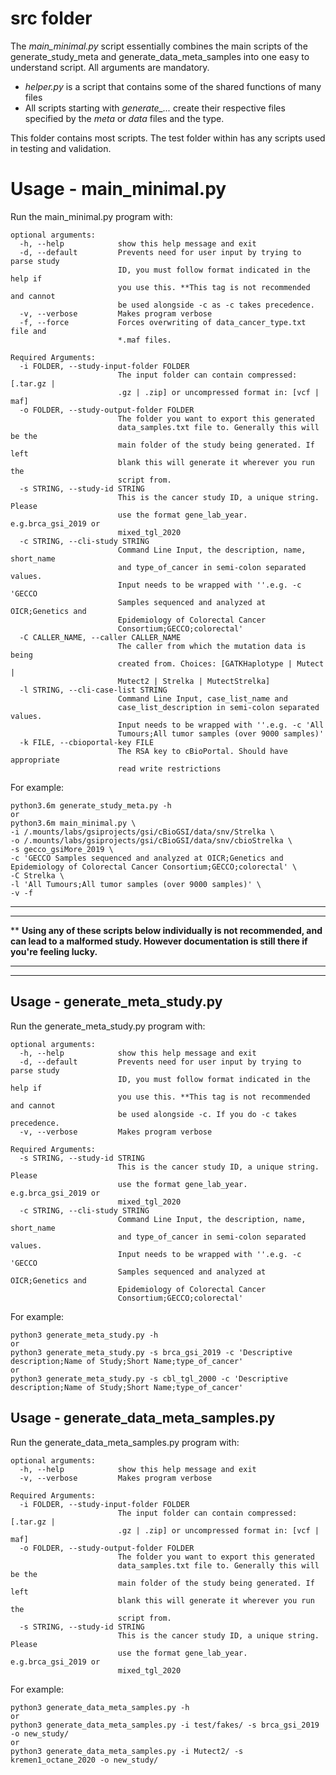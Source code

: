 # src folder
The _main_minimal.py_ script essentially combines the main scripts of the generate_study_meta and generate_data_meta_samples into one easy to understand script. All arguments are mandatory.

* _helper.py_ is a script that contains some of the shared functions of many files
* All scripts starting with _generate\_..._ create their respective files specified by the _meta_ or _data_ files and the type.


This folder contains most scripts. 
The test folder within has any scripts used in testing and validation.

# Usage - main_minimal.py
Run the main_minimal.py program with:

```
optional arguments:
  -h, --help            show this help message and exit
  -d, --default         Prevents need for user input by trying to parse study
                        ID, you must follow format indicated in the help if
                        you use this. **This tag is not recommended and cannot
                        be used alongside -c as -c takes precedence.
  -v, --verbose         Makes program verbose
  -f, --force           Forces overwriting of data_cancer_type.txt file and
                        *.maf files.

Required Arguments:
  -i FOLDER, --study-input-folder FOLDER
                        The input folder can contain compressed: [.tar.gz |
                        .gz | .zip] or uncompressed format in: [vcf | maf]
  -o FOLDER, --study-output-folder FOLDER
                        The folder you want to export this generated
                        data_samples.txt file to. Generally this will be the
                        main folder of the study being generated. If left
                        blank this will generate it wherever you run the
                        script from.
  -s STRING, --study-id STRING
                        This is the cancer study ID, a unique string. Please
                        use the format gene_lab_year. e.g.brca_gsi_2019 or
                        mixed_tgl_2020
  -c STRING, --cli-study STRING
                        Command Line Input, the description, name, short_name
                        and type_of_cancer in semi-colon separated values.
                        Input needs to be wrapped with ''.e.g. -c 'GECCO
                        Samples sequenced and analyzed at OICR;Genetics and
                        Epidemiology of Colorectal Cancer
                        Consortium;GECCO;colorectal'
  -C CALLER_NAME, --caller CALLER_NAME
                        The caller from which the mutation data is being
                        created from. Choices: [GATKHaplotype | Mutect |
                        Mutect2 | Strelka | MutectStrelka]
  -l STRING, --cli-case-list STRING
                        Command Line Input, case_list_name and
                        case_list_description in semi-colon separated values.
                        Input needs to be wrapped with ''.e.g. -c 'All
                        Tumours;All tumor samples (over 9000 samples)'
  -k FILE, --cbioportal-key FILE
                        The RSA key to cBioPortal. Should have appropriate
                        read write restrictions
```

For example:

```
python3.6m generate_study_meta.py -h
or
python3.6m main_minimal.py \
-i /.mounts/labs/gsiprojects/gsi/cBioGSI/data/snv/Strelka \
-o /.mounts/labs/gsiprojects/gsi/cBioGSI/data/snv/cbioStrelka \
-s gecco_gsiMore_2019 \
-c 'GECCO Samples sequenced and analyzed at OICR;Genetics and Epidemiology of Colorectal Cancer Consortium;GECCO;colorectal' \
-C Strelka \
-l 'All Tumours;All tumor samples (over 9000 samples)' \
-v -f
```
___
___

\*\*
**Using any of these scripts below individually is not recommended, and can lead to a malformed study. However documentation is still there if you're feeling lucky.**
___
___
## Usage - generate_meta_study.py
Run the generate_meta_study.py program with:

```
optional arguments:
  -h, --help            show this help message and exit
  -d, --default         Prevents need for user input by trying to parse study
                        ID, you must follow format indicated in the help if
                        you use this. **This tag is not recommended and cannot
                        be used alongside -c. If you do -c takes precedence.
  -v, --verbose         Makes program verbose

Required Arguments:
  -s STRING, --study-id STRING
                        This is the cancer study ID, a unique string. Please
                        use the format gene_lab_year. e.g.brca_gsi_2019 or
                        mixed_tgl_2020
  -c STRING, --cli-study STRING
                        Command Line Input, the description, name, short_name
                        and type_of_cancer in semi-colon separated values.
                        Input needs to be wrapped with ''.e.g. -c 'GECCO
                        Samples sequenced and analyzed at OICR;Genetics and
                        Epidemiology of Colorectal Cancer
                        Consortium;GECCO;colorectal'
```

For example:

```
python3 generate_meta_study.py -h
or
python3 generate_meta_study.py -s brca_gsi_2019 -c 'Descriptive description;Name of Study;Short Name;type_of_cancer'
or
python3 generate_meta_study.py -s cbl_tgl_2000 -c 'Descriptive description;Name of Study;Short Name;type_of_cancer'
```
## Usage - generate_data_meta_samples.py
Run the generate_data_meta_samples.py program with:

```
optional arguments:
  -h, --help            show this help message and exit
  -v, --verbose         Makes program verbose

Required Arguments:
  -i FOLDER, --study-input-folder FOLDER
                        The input folder can contain compressed: [.tar.gz |
                        .gz | .zip] or uncompressed format in: [vcf | maf]
  -o FOLDER, --study-output-folder FOLDER
                        The folder you want to export this generated
                        data_samples.txt file to. Generally this will be the
                        main folder of the study being generated. If left
                        blank this will generate it wherever you run the
                        script from.
  -s STRING, --study-id STRING
                        This is the cancer study ID, a unique string. Please
                        use the format gene_lab_year. e.g.brca_gsi_2019 or
                        mixed_tgl_2020
```

For example:

```
python3 generate_data_meta_samples.py -h
or
python3 generate_data_meta_samples.py -i test/fakes/ -s brca_gsi_2019 -o new_study/
or
python3 generate_data_meta_samples.py -i Mutect2/ -s kremen1_octane_2020 -o new_study/ 
```
